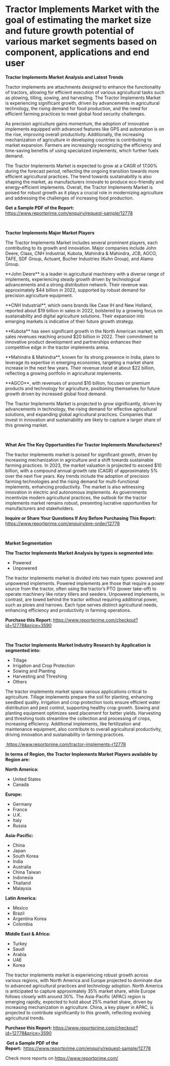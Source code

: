 <p><h1>Tractor Implements Market with the goal of estimating the market size and future growth potential of various market segments based on component, applications and end user</h1></p><p><strong>Tractor Implements Market Analysis and Latest Trends</strong></p>
<p><p>Tractor implements are attachments designed to enhance the functionality of tractors, allowing for efficient execution of various agricultural tasks such as plowing, tilling, sowing, and harvesting. The Tractor Implements Market is experiencing significant growth, driven by advancements in agricultural technology, the rising demand for food production, and the need for efficient farming practices to meet global food security challenges.</p><p>As precision agriculture gains momentum, the adoption of innovative implements equipped with advanced features like GPS and automation is on the rise, improving overall productivity. Additionally, the increasing mechanization of agriculture in developing countries is contributing to market expansion. Farmers are increasingly recognizing the efficiency and time-saving benefits of using specialized implements, which further fuels demand.</p><p>The Tractor Implements Market is expected to grow at a CAGR of 17.00% during the forecast period, reflecting the ongoing transition towards more efficient agricultural practices. The trend towards sustainability is also shaping the market, as manufacturers innovate to produce eco-friendly and energy-efficient implements. Overall, the Tractor Implements Market is poised for robust growth as it plays a crucial role in modernizing agriculture and addressing the challenges of increasing food production.</p></p>
<p><strong>Get a Sample PDF of the Report:&nbsp;</strong> <a href="https://www.reportprime.com/enquiry/request-sample/12778?utm_campaign=2749&utm_medium=2&utm_source=Github&utm_content=ia&utm_term=19032025&utm_id=tractor-implements">https://www.reportprime.com/enquiry/request-sample/12778</a></p>
<p>&nbsp;</p>
<p><strong>Tractor Implements Major Market Players</strong></p>
<p><p>The Tractor Implements Market includes several prominent players, each contributing to its growth and innovation. Major companies include John Deere, Claas, CNH Industrial, Kubota, Mahindra & Mahindra, JCB, AGCO, TAFE, SDF Group, Actuant, Bucher Industries (Kuhn Group), and Alamo Group.</p><p>**John Deere** is a leader in agricultural machinery with a diverse range of implements, experiencing steady growth driven by technological advancements and a strong distribution network. Their revenue was approximately $44 billion in 2022, supported by robust demand for precision agriculture equipment.</p><p>**CNH Industrial**, which owns brands like Case IH and New Holland, reported about $19 billion in sales in 2022, bolstered by a growing focus on sustainability and digital agriculture solutions. Their expansion into emerging markets is indicative of their future growth strategy.</p><p>**Kubota** has seen significant growth in the North American market, with sales revenues reaching around $20 billion in 2022. Their commitment to innovative product development and partnerships enhances their competitive edge in the tractor implements arena.</p><p>**Mahindra & Mahindra**, known for its strong presence in India, plans to leverage its expertise in emerging economies, targeting a market share increase in the next few years. Their revenue stood at about $22 billion, reflecting a growing portfolio in agricultural implements.</p><p>**AGCO**, with revenues of around $10 billion, focuses on premium products and technology for agriculture, positioning themselves for future growth driven by increased global food demand.</p><p>The Tractor Implements Market is projected to grow significantly, driven by advancements in technology, the rising demand for effective agricultural solutions, and expanding global agricultural practices. Companies that invest in innovation and sustainability are likely to capture a larger share of this growing market.</p></p>
<p>&nbsp;</p>
<p><strong>What Are The Key Opportunities For Tractor Implements Manufacturers?</strong></p>
<p><p>The tractor implements market is poised for significant growth, driven by increasing mechanization in agriculture and a shift towards sustainable farming practices. In 2023, the market valuation is projected to exceed $10 billion, with a compound annual growth rate (CAGR) of approximately 5% over the next five years. Key trends include the adoption of precision farming technologies and the rising demand for multi-functional implements, enhancing productivity. The market is also witnessing innovation in electric and autonomous implements. As governments incentivize modern agricultural practices, the outlook for the tractor implements market remains robust, presenting lucrative opportunities for manufacturers and stakeholders.</p></p>
<p><strong>Inquire or Share Your Questions If Any Before Purchasing This Report:</strong> <a href="https://www.reportprime.com/enquiry/pre-order/12778?utm_campaign=2749&utm_medium=2&utm_source=Github&utm_content=ia&utm_term=19032025&utm_id=tractor-implements">https://www.reportprime.com/enquiry/pre-order/12778</a></p>
<p>&nbsp;</p>
<p><strong>Market Segmentation</strong></p>
<p><strong>The Tractor Implements Market Analysis by types is segmented into:</strong></p>
<p><ul><li>Powered</li><li>Unpowered</li></ul></p>
<p><p>The tractor implements market is divided into two main types: powered and unpowered implements. Powered implements are those that require a power source from the tractor, often using the tractor’s PTO (power take-off) to operate machinery like rotary tillers and seeders. Unpowered implements, in contrast, are towed behind the tractor without requiring additional power, such as plows and harrows. Each type serves distinct agricultural needs, enhancing efficiency and productivity in farming operations.</p></p>
<p><strong>Purchase this Report:&nbsp;</strong><a href="https://www.reportprime.com/checkout?id=12778&price=3590&utm_campaign=2749&utm_medium=2&utm_source=Github&utm_content=ia&utm_term=19032025&utm_id=tractor-implements">https://www.reportprime.com/checkout?id=12778&price=3590</a></p>
<p>&nbsp;</p>
<p><strong>The Tractor Implements Market Industry Research by Application is segmented into:</strong></p>
<p><ul><li>Tillage</li><li>Irrigation and Crop Protection</li><li>Sowing and Planting</li><li>Harvesting and Threshing</li><li>Others</li></ul></p>
<p><p>The tractor implements market spans various applications critical to agriculture. Tillage implements prepare the soil for planting, enhancing seedbed quality. Irrigation and crop protection tools ensure efficient water distribution and pest control, supporting healthy crop growth. Sowing and planting equipment optimizes seed placement for better yields. Harvesting and threshing tools streamline the collection and processing of crops, increasing efficiency. Additional implements, like fertilization and maintenance equipment, also contribute to overall agricultural productivity, driving innovation and sustainability in farming practices.</p></p>
<p><a href="https://www.reportprime.com/tractor-implements-r12778?utm_campaign=2749&utm_medium=2&utm_source=Github&utm_content=ia&utm_term=19032025&utm_id=tractor-implements">&nbsp;https://www.reportprime.com/tractor-implements-r12778</a></p>
<p><strong>In terms of Region, the Tractor Implements Market Players available by Region are:</strong></p>
<p>
    <p> <strong> North America: </strong>
        <ul>
            <li>United States</li>
            <li>Canada</li>
        </ul>
        </p> 
    <p> <strong> Europe: </strong>
        <ul>
            <li>Germany</li>
            <li>France</li>
            <li>U.K.</li>
            <li>Italy</li>
            <li>Russia</li>
        </ul>
        </p> 
    <p> <strong> Asia-Pacific: </strong>
        <ul>
            <li>China</li>
            <li>Japan</li>
            <li>South Korea</li>
            <li>India</li>
            <li>Australia</li>
            <li>China Taiwan</li>
            <li>Indonesia</li>
            <li>Thailand</li>
            <li>Malaysia</li>
        </ul>
        </p> 
    <p> <strong> Latin America: </strong>
        <ul>
            <li>Mexico</li>
            <li>Brazil</li>
            <li>Argentina Korea</li>
            <li>Colombia</li>
        </ul>
        </p> 
    <p> <strong> Middle East & Africa: </strong>
        <ul>
            <li>Turkey</li>
            <li>Saudi</li>
            <li>Arabia</li>
            <li>UAE</li>
            <li>Korea</li>
        </ul>
    </p>
    </p>
<p><p>The tractor implements market is experiencing robust growth across various regions, with North America and Europe projected to dominate due to advanced agricultural practices and technology adoption. North America is anticipated to capture approximately 35% market share, while Europe follows closely with around 30%. The Asia-Pacific (APAC) region is emerging rapidly, expected to hold about 25% market share, driven by increasing mechanization in agriculture. China, a key player in APAC, is projected to contribute significantly to this growth, reflecting evolving agricultural trends.</p></p>
<p><strong>Purchase this Report: </strong><a href="https://www.reportprime.com/checkout?id=12778&price=3590&utm_campaign=2749&utm_medium=2&utm_source=Github&utm_content=ia&utm_term=19032025&utm_id=tractor-implements">https://www.reportprime.com/checkout?id=12778&price=3590</a></p>
<p>&nbsp;<strong>Get a Sample PDF of the Report:&nbsp;&nbsp;</strong><a href="https://www.reportprime.com/enquiry/request-sample/12778?utm_campaign=2749&utm_medium=2&utm_source=Github&utm_content=ia&utm_term=19032025&utm_id=tractor-implements">https://www.reportprime.com/enquiry/request-sample/12778</a></p>
<p><strong></strong></p>
<p>Check more reports on <a href="https://www.reportprime.com/?utm_campaign=2749&utm_medium=2&utm_source=Github&utm_content=ia&utm_term=19032025&utm_id=tractor-implements">https://www.reportprime.com/</a></p>